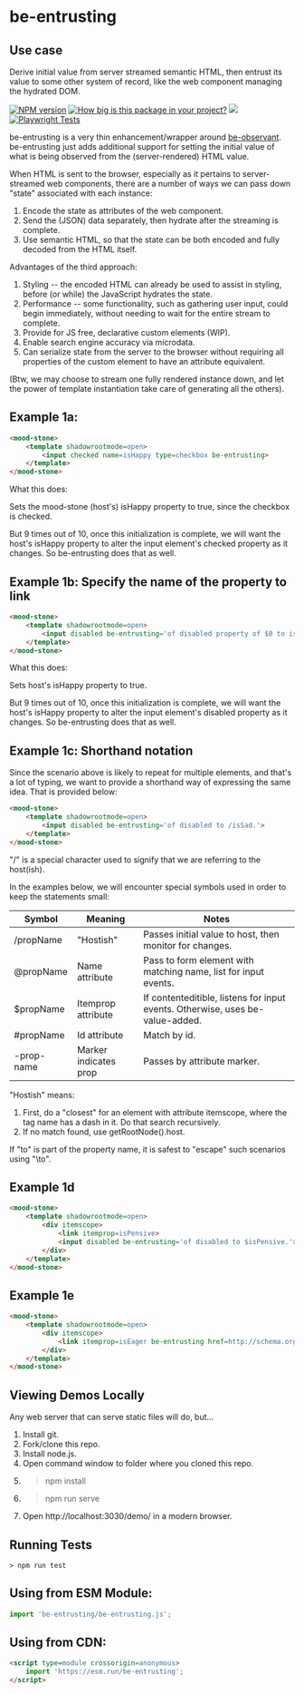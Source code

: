 # be-entrusting

## Use case

Derive initial value from server streamed semantic HTML, then entrust its value to some other system of record, like the web component managing the hydrated DOM.

[![NPM version](https://badge.fury.io/js/be-entrusting.png)](http://badge.fury.io/js/be-entrusting)
[![How big is this package in your project?](https://img.shields.io/bundlephobia/minzip/be-entrusting?style=for-the-badge)](https://bundlephobia.com/result?p=be-entrusting)
<img src="http://img.badgesize.io/https://cdn.jsdelivr.net/npm/be-entrusting?compression=gzip">
[![Playwright Tests](https://github.com/bahrus/be-entrusting/actions/workflows/CI.yml/badge.svg?branch=baseline)](https://github.com/bahrus/be-entrusting/actions/workflows/CI.yml)

be-entrusting is a very thin enhancement/wrapper around [be-observant](https://github.com/bahrus/be-observant).  be-entrusting just adds additional support for setting the initial value of what is being observed from the (server-rendered) HTML value.

When HTML is sent to the browser, especially as it pertains to server-streamed web components, there are a number of ways we can pass down "state" associated with each instance:

1.  Encode the state as attributes of the web component.
2.  Send the (JSON) data separately, then hydrate after the streaming is complete.
3.  Use semantic HTML, so that the state can be both encoded and fully decoded from the HTML itself.

Advantages of the third approach:

1.  Styling -- the encoded HTML can already be used to assist in styling, before (or while) the JavaScript hydrates the state.
2.  Performance -- some functionality, such as gathering user input, could begin immediately, without needing to wait for the entire stream to complete.
3.  Provide for JS free, declarative custom elements (WIP).
4.  Enable search engine accuracy via microdata.
5.  Can serialize state from the server to the browser without requiring all properties of the custom element to have an attribute equivalent.

 (Btw, we may choose to stream one fully rendered instance down, and let the power of template instantiation take care of generating all the others).

## Example 1a:

```html
<mood-stone>
    <template shadowrootmode=open>
        <input checked name=isHappy type=checkbox be-entrusting>
    </template>
</mood-stone>
```

What this does:

Sets the mood-stone (host's) isHappy property to true, since the checkbox is checked.

But 9 times out of 10, once this initialization is complete, we will want the host's isHappy property to alter the input element's checked property as it changes.  So be-entrusting does that as well.

## Example 1b: Specify the name of the property to link

```html
<mood-stone>
    <template shadowrootmode=open>
        <input disabled be-entrusting='of disabled property of $0 to is triumphant property of host.'>
    </template>
</mood-stone>
```

What this does:

Sets host's isHappy property to true.

But 9 times out of 10, once this initialization is complete, we will want the host's isHappy property to alter the input element's disabled property as it changes.  So be-entrusting does that as well.

## Example 1c:  Shorthand notation 

Since the scenario above is likely to repeat for multiple elements, and that's a lot of typing, we want to provide a shorthand way of expressing the same idea.  That is provided below:

```html
<mood-stone>
    <template shadowrootmode=open>
        <input disabled be-entrusting='of disabled to /isSad.'>
    </template>
</mood-stone>
```

"/" is a special character used to signify that we are referring to the host(ish).

In the examples below, we will encounter special symbols used in order to keep the statements small:

| Symbol      | Meaning              | Notes                                                                                |
|-------------|----------------------|--------------------------------------------------------------------------------------|
| /propName   |"Hostish"             | Passes initial value to host, then monitor for changes.                              |
| @propName   |Name attribute        | Pass to form element with matching name, list for input events.                      |
| $propName   |Itemprop attribute    | If contenteditible, listens for input events.  Otherwise, uses be-value-added.       |
| #propName   |Id attribute          | Match by id.                                                                         |
| -prop-name  |Marker indicates prop | Passes by attribute marker.                                                          |


"Hostish" means:

1.  First, do a "closest" for an element with attribute itemscope, where the tag name has a dash in it.  Do that search recursively.  
2.  If no match found, use getRootNode().host.

If "to" is part of the property name, it is safest to "escape" such scenarios using "\to".

## Example 1d

```html
<mood-stone>
    <template shadowrootmode=open>
        <div itemscope>
            <link itemprop=isPensive>
            <input disabled be-entrusting='of disabled to $isPensive.'>
        </div>
    </template>
</mood-stone>
```

## Example 1e

```html
<mood-stone>
    <template shadowrootmode=open>
        <div itemscope>
            <link itemprop=isEager be-entrusting href=http://schema.org/True>
        </div>
    </template>
</mood-stone>
```

## Viewing Demos Locally

Any web server that can serve static files will do, but...

1.  Install git.
2.  Fork/clone this repo.
3.  Install node.js.
4.  Open command window to folder where you cloned this repo.
5.  > npm install
6.  > npm run serve
7.  Open http://localhost:3030/demo/ in a modern browser.

## Running Tests

```
> npm run test
```

## Using from ESM Module:

```JavaScript
import 'be-entrusting/be-entrusting.js';
```

## Using from CDN:

```html
<script type=module crossorigin=anonymous>
    import 'https://esm.run/be-entrusting';
</script>
```


